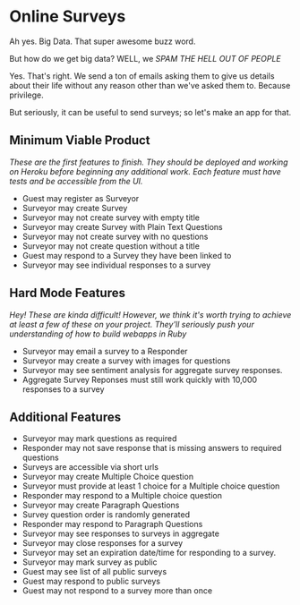 # Online Surveys
Ah yes. Big Data. That super awesome buzz word.

But how do we get big data? WELL, we *SPAM THE HELL OUT OF PEOPLE*

Yes. That's right. We send a ton of emails asking them to give us details about
their life without any reason other than we've asked them to. Because privilege.

But seriously, it can be useful to send surveys; so let's make an app for that.

## Minimum Viable Product

*These are the first features to finish. They should be deployed and working
on Heroku before beginning any additional work. Each feature must have tests and
be accessible from the UI.*

* Guest may register as Surveyor
* Surveyor may create Survey
* Surveyor may not create survey with empty title
* Surveyor may create Survey with Plain Text Questions
* Surveyor may not create survey with no questions
* Surveyor may not create question without a title
* Guest may respond to a Survey they have been linked to
* Surveyor may see individual responses to a survey

## Hard Mode Features

*Hey! These are kinda difficult! However, we think it's worth trying to achieve
at least a few of these on your project. They'll seriously push your
understanding of how to build webapps in Ruby*

* Surveyor may email a survey to a Responder
* Surveyor may create a survey with images for questions
* Surveyor may see sentiment analysis for aggregate survey responses.
* Aggregate Survey Reponses must still work quickly with 10,000 responses to a
  survey

## Additional Features
* Surveyor may mark questions as required
* Responder may not save response that is missing answers to required questions
* Surveys are accessible via short urls
* Surveyor may create Multiple Choice question
* Surveyor must provide at least 1 choice for a Multiple choice question
* Responder may respond to a Multiple choice question
* Surveyor may create Paragraph Questions
* Survey question order is randomly generated
* Responder may respond to Paragraph Questions
* Surveyor may see responses to surveys in aggregate
* Surveyor may close responses for a survey
* Surveyor may set an expiration date/time for responding to a survey.
* Surveyor may mark survey as public
* Guest may see list of all public surveys
* Guest may respond to public surveys
* Guest may not respond to a survey more than once
